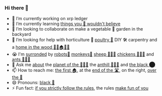 ### Hi there 👋


- 🔭 I’m currently working on xrp ledger
- 🌱 I’m currently learning [things you 🐑 wouldn't believe](https://youtu.be/QefqJ7YhbWQ)
- 👯 I’m looking to collaborate on make a vegetable 🥬 garden in the backyard
- 🤔 I’m looking for help with horticulture 🥬 [poultry 🐔](https://youtu.be/0Y4eplg31yk) DIY 🛠 carpentry and a [home in the wood 🌳🌳🏠🌳🌳](https://youtu.be/T3NCVtQcoO8)
- 😭 I'm [surronded](https://youtu.be/nNpvWBuTfrc) by [robots🤖](https://youtu.be/GcMXQZ69lSI) [monkeys🐒](https://youtu.be/YgJ5ZEn67tk) [sheep 🐑🐑🐑](https://youtu.be/g4XiKChyK7A) [chickens 🐔🐔🐔](https://youtu.be/bTpt5JH4TWs) and [ants 🐜🐜🐜](https://youtu.be/oD_Bdq1MLWg)
- 💬 Ask me [about](https://youtu.be/ZVPolwmpOUo) the [planet of the 🐑🐑🐑](https://youtu.be/kfFuckTgnc4) the [anthill 🐜🐜🐜](https://youtu.be/T2f1pnU-0XE)  and [the black ⬤](https://youtu.be/atMdf0rhbpI)
- 📫 How to reach me: [the first 🏠](https://youtu.be/312SDrHM37Y), at the [end of the 🛣️](https://youtu.be/yc5AWImplfE), on the right, [over the 🌈](https://youtu.be/V1bFr2SWP1I)
- 😄 Pronouns: [black 🐑](https://youtu.be/pDo18tfPITA)
- ⚡ Fun fact: [if you strictly follow the rules](https://youtu.be/4iQKs21U_6o), the rules [make fun of you](https://youtu.be/xrTUmYxnNlo)

